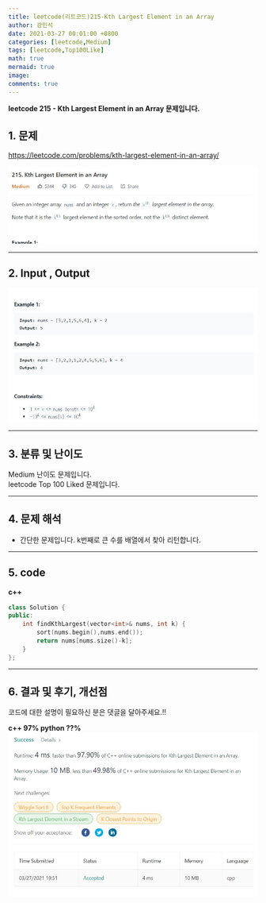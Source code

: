 ```yaml
---
title: leetcode(리트코드)215-Kth Largest Element in an Array
author: 강민석
date: 2021-03-27 00:01:00 +0800
categories: [leetcode,Medium]
tags: [leetcode,Top100Like]
math: true
mermaid: true
image: 
comments: true
---
```


**leetcode 215 - Kth Largest Element in an Array 문제입니다.**

## 1. 문제
<https://leetcode.com/problems/kth-largest-element-in-an-array/>  

![](/assets/img/sample/leetcode/215/Problem.JPG)

-----  

## 2. Input , Output

![](/assets/img/sample/leetcode/215/input.JPG)  


-----  

## 3. 분류 및 난이도

Medium 난이도 문제입니다.  
leetcode Top 100 Liked 문제입니다.  


-----  

## 4. 문제 해석

- 간단한 문제입니다. k번째로 큰 수를 배열에서 찾아 리턴합니다.



-----  

## 5. code


**c++**

```c++
class Solution {
public:
    int findKthLargest(vector<int>& nums, int k) {
        sort(nums.begin(),nums.end());
        return nums[nums.size()-k];
    }
};
```


-----

## 6. 결과 및 후기, 개선점

코드에 대한 설명이 필요하신 분은 댓글을 달아주세요.!!

**c++ 97% python ??%** 
![](/assets/img/sample/leetcode/215/result.JPG)  

